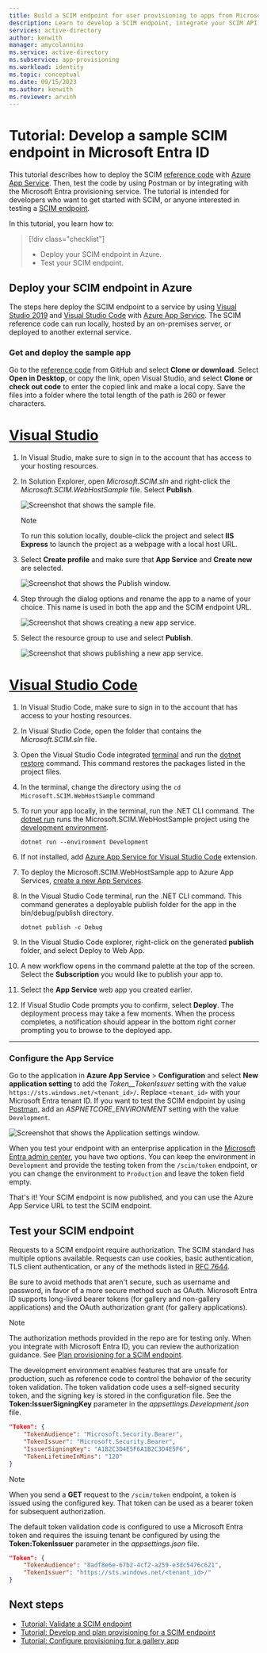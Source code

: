 ```yaml
---
title: Build a SCIM endpoint for user provisioning to apps from Microsoft Entra ID
description: Learn to develop a SCIM endpoint, integrate your SCIM API with Microsoft Entra ID, and automatically provision users and groups into your cloud applications. 
services: active-directory
author: kenwith
manager: amycolannino
ms.service: active-directory
ms.subservice: app-provisioning
ms.workload: identity
ms.topic: conceptual
ms.date: 09/15/2023
ms.author: kenwith
ms.reviewer: arvinh
---
```


# Tutorial: Develop a sample SCIM endpoint in Microsoft Entra ID

This tutorial describes how to deploy the SCIM [reference code](https://aka.ms/scimreferencecode) with  [Azure App Service](/azure/app-service/). Then, test the code by using Postman or by integrating with the Microsoft Entra provisioning service. The tutorial is intended for developers who want to get started with SCIM, or anyone interested in testing a [SCIM endpoint](./use-scim-to-provision-users-and-groups.md). 

In this tutorial, you learn how to:

> [!div class="checklist"]
>
> * Deploy your SCIM endpoint in Azure.
> * Test your SCIM endpoint.

## Deploy your SCIM endpoint in Azure


The steps here deploy the SCIM endpoint to a service by using [Visual Studio 2019](https://visualstudio.microsoft.com/downloads/) and [Visual Studio Code](https://code.visualstudio.com/) with [Azure App Service](/azure/app-service/). The SCIM reference code can run locally, hosted by an on-premises server, or deployed to another external service.

### Get and deploy the sample app

Go to the [reference code](https://github.com/AzureAD/SCIMReferenceCode) from GitHub and select **Clone or download**. Select **Open in Desktop**, or copy the link, open Visual Studio, and select **Clone or check out code** to enter the copied link and make a local copy. Save the files into a folder where the total length of the path is 260 or fewer characters.

# [Visual Studio](#tab/visual-studio)

1. In Visual Studio, make sure to sign in to the account that has access to your hosting resources.

1. In Solution Explorer, open *Microsoft.SCIM.sln* and right-click the *Microsoft.SCIM.WebHostSample* file. Select **Publish**.

    ![Screenshot that shows the sample file.](media/use-scim-to-build-users-and-groups-endpoints/cloud-publish.png)

    > [!NOTE]
    > To run this solution locally, double-click the project and select **IIS Express** to launch the project as a webpage with a local host URL.

1. Select **Create profile** and make sure that **App Service** and **Create new** are selected.

    ![Screenshot that shows the Publish window.](media/use-scim-to-build-users-and-groups-endpoints/cloud-publish-2.png)

1. Step through the dialog options and rename the app to a name of your choice. This name is used in both the app and the SCIM endpoint URL.

    ![Screenshot that shows creating a new app service.](media/use-scim-to-build-users-and-groups-endpoints/cloud-publish-3.png)

1. Select the resource group to use and select **Publish**.

    ![Screenshot that shows publishing a new app service.](media/use-scim-to-build-users-and-groups-endpoints/cloud-publish-4.png)


# [Visual Studio Code](#tab/visual-studio-code)

1. In Visual Studio Code, make sure to sign in to the account that has access to your hosting resources.

1. In Visual Studio Code, open the folder that contains the *Microsoft.SCIM.sln* file.

1. Open the Visual Studio Code integrated [terminal](https://code.visualstudio.com/docs/terminal/basics) and run the [dotnet restore](/nuget/consume-packages/install-use-packages-dotnet-cli#restore-packages) command. This command  restores the packages listed in the project files. 

1. In the terminal, change the directory using the `cd Microsoft.SCIM.WebHostSample` command

1. To run your app locally, in the terminal, run the .NET CLI command. The [dotnet run](/dotnet/core/tools/dotnet-run) runs the Microsoft.SCIM.WebHostSample project using the [development environment](/aspnet/core/fundamentals/environments#set-environment-on-the-command-line).

    ```dotnetcli
    dotnet run --environment Development
    ```

1. If not installed, add [Azure App Service for Visual Studio Code](https://marketplace.visualstudio.com/items?itemName=ms-azuretools.vscode-azureappservice) extension.

1. To deploy the Microsoft.SCIM.WebHostSample app to Azure App Services, [create a new App Services](/azure/app-service/quickstart-dotnetcore?tabs=net60&pivots=development-environment-vscode#2-publish-your-web-app).

1. In the Visual Studio Code terminal, run the .NET CLI command. This command generates a deployable publish folder for the app in the bin/debug/publish directory.

    ```dotnetcli
    dotnet publish -c Debug
    ```

1. In the Visual Studio Code explorer, right-click on the generated **publish** folder, and select Deploy to Web App.
1. A new workflow opens in the command palette at the top of the screen. Select the **Subscription** you would like to publish your app to.
1. Select the **App Service** web app you created earlier.
1. If Visual Studio Code prompts you to confirm, select **Deploy**. The deployment process may take a few moments. When the process completes, a notification should appear in the bottom right corner prompting you to browse to the deployed app.

---

### Configure the App Service

Go to the application in **Azure App Service** > **Configuration** and select **New application setting** to add the *Token__TokenIssuer* setting with the value `https://sts.windows.net/<tenant_id>/`. Replace `<tenant_id>` with your Microsoft Entra tenant ID. If you want to test the SCIM endpoint by using [Postman](https://github.com/AzureAD/SCIMReferenceCode/wiki/Test-Your-SCIM-Endpoint), add an *ASPNETCORE_ENVIRONMENT* setting with the value `Development`.

![Screenshot that shows the Application settings window.](media/use-scim-to-build-users-and-groups-endpoints/app-service-settings.png)

When you test your endpoint with an enterprise application in the [Microsoft Entra admin center](use-scim-to-provision-users-and-groups.md#integrate-your-scim-endpoint-with-the-azure-ad-provisioning-service), you have two options. You can keep the environment in `Development` and provide the testing token from the `/scim/token` endpoint, or you can change the environment to `Production` and leave the token field empty.

That's it! Your SCIM endpoint is now published, and you can use the Azure App Service URL to test the SCIM endpoint.

## Test your SCIM endpoint

Requests to a SCIM endpoint require authorization. The SCIM standard has multiple options available.  Requests can use cookies, basic authentication, TLS client authentication, or any of the methods listed in [RFC 7644](https://tools.ietf.org/html/rfc7644#section-2).

Be sure to avoid methods that aren't secure, such as username and password, in favor of a more secure method such as OAuth. Microsoft Entra ID supports long-lived bearer tokens (for gallery and non-gallery applications) and the OAuth authorization grant (for gallery applications).

> [!NOTE]
> The authorization methods provided in the repo are for testing only. When you integrate with Microsoft Entra ID, you can review the authorization guidance. See [Plan provisioning for a SCIM endpoint](use-scim-to-provision-users-and-groups.md).

The development environment enables features that are unsafe for production, such as reference code to control the behavior of the security token validation. The token validation code uses a self-signed security token, and the signing key is stored in the configuration file. See the **Token:IssuerSigningKey** parameter in the *appsettings.Development.json* file.

```json
"Token": {
    "TokenAudience": "Microsoft.Security.Bearer",
    "TokenIssuer": "Microsoft.Security.Bearer",
    "IssuerSigningKey": "A1B2C3D4E5F6A1B2C3D4E5F6",
    "TokenLifetimeInMins": "120"
}
```

> [!NOTE]
> When you send a **GET** request to the `/scim/token` endpoint, a token is issued using the configured key. That token can be used as a bearer token for subsequent authorization.

The default token validation code is configured to use a Microsoft Entra token and requires the issuing tenant be configured by using the **Token:TokenIssuer** parameter in the *appsettings.json* file.

``` json
"Token": {
    "TokenAudience": "8adf8e6e-67b2-4cf2-a259-e3dc5476c621",
    "TokenIssuer": "https://sts.windows.net/<tenant_id>/"
}
```

## Next steps

- [Tutorial: Validate a SCIM endpoint](scim-validator-tutorial.md)
- [Tutorial: Develop and plan provisioning for a SCIM endpoint](use-scim-to-provision-users-and-groups.md)
- [Tutorial: Configure provisioning for a gallery app](configure-automatic-user-provisioning-portal.md)
